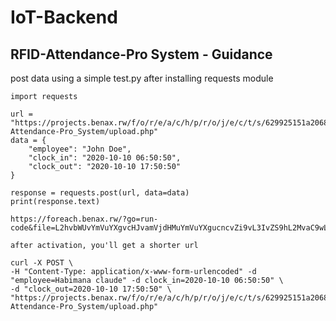 # IoT-Backend

## RFID-Attendance-Pro System - Guidance

post data using a simple test.py after installing requests module

    import requests

    url = "https://projects.benax.rw/f/o/r/e/a/c/h/p/r/o/j/e/c/t/s/629925151a2068e167771fdf7d3ed8c6/RFID-Attendance-Pro_System/upload.php"
    data = {
        "employee": "John Doe",
        "clock_in": "2020-10-10 06:50:50",
        "clock_out": "2020-10-10 17:50:50"
    }

    response = requests.post(url, data=data)
    print(response.text)

    https://foreach.benax.rw/?go=run-code&file=L2hvbWUvYmVuYXgvcHJvamVjdHMuYmVuYXgucncvZi9vL3IvZS9hL2MvaC9wL3Ivby9qL2UvYy90L3MvNjI5OTI1MTUxYTIwNjhlMTY3NzcxZmRmN2QzZWQ4YzYvUkZJRC1BdHRlbmRhbmNlLVByb19TeXN0ZW0vaW5kZXgucGhw

    after activation, you'll get a shorter url

    curl -X POST \
    -H "Content-Type: application/x-www-form-urlencoded" -d "employee=Habimana claude" -d clock_in=2020-10-10 06:50:50" \
    -d "clock_out=2020-10-10 17:50:50" \
    "https://projects.benax.rw/f/o/r/e/a/c/h/p/r/o/j/e/c/t/s/629925151a2068e167771fdf7d3ed8c6/RFID-Attendance-Pro_System/upload.php"